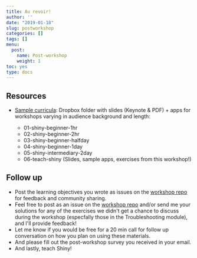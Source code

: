 ```yaml
---
title: Au revoir!
author: ''
date: "2019-01-18"
slug: postworkshop
categories: []
tags: []
menu:
  post:
    name: Post-workshop
    weight: 1
toc: yes
type: docs
---
```


## Resources

- [Sample curricula](rstd.io/shiny-sample-curricula): Dropbox folder with slides (Keynote & PDF) + apps for workshops varying in audience background and length:

  - 01-shiny-beginner-1hr 
  - 02-shiny-beginner-2hr
  - 03-shiny-beginner-halfday
  - 04-shiny-beginner-1day
  - 05-shiny-intermediary-2day
  - 06-teach-shiny (Slides, sample apps, exercises from this workshop!)
  
## Follow up

- Post the learning objectives you wrote as issues on the [workshop repo](github.com/rstudio-education/teach-shiny) for feedback and community sharing.
- Feel free to post as an issue on the [workshop repo](github.com/rstudio-education/teach-shiny) and/or send me your solutions for any of the exercises we didn't get a chance to discuss during the workshop (especfally those in the Troubleshooting module), and I'll provide feedback!
- Let me know if you would be free for a 20 min call for follow up conversation on how you plan on using these materials.
- And please fill out the post-workshop survey you received in your email.
- And lastly, teach Shiny!
